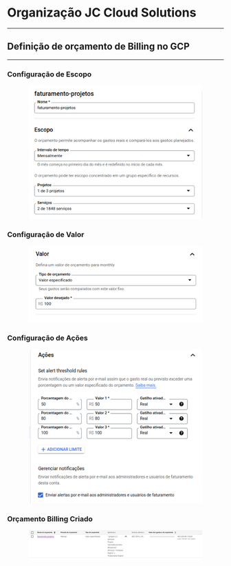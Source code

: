 # Organização JC Cloud Solutions
---
## Definição de orçamento de Billing no GCP
---

### Configuração de Escopo

<p align="center">
 <img src="orcamento-alert-2-escopo.png?raw=true" alt="alert-escop" width="80%" height="50%" />
</p>

### Configuração de Valor

<p align="center">
 <img src="orcamento-alert-3-valor.png?raw=true" alt="alert-valor" width="80%" height="50%" />
</p>

### Configuração de Ações

<p align="center">
 <img src="orcamento-alert-4-acoes.png?raw=true" alt="alert-acoes" width="80%" height="50%" />
</p>

### Orçamento Billing Criado

<p align="center">
 <img src="orcamento-alert-1.png?raw=true" alt="alert-configurado" width="80%" height="50%" />
</p>